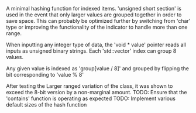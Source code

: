 A minimal hashing function for indexed items. 'unsigned short section' is used in the event that only larger values are grouped together in order to save space. This can probably be optimized further by switching from 'char' type or improving the functionality of the indicator to handle more than one range.

When inputting any integer type of data, the 'void * value' pointer reads all inputs as unsigned binary strings. Each 'std::vector<unsigned char>' index can group 8 values.

Any given value is indexed as 'group[value / 8]' and grouped by flipping the bit corresponding to 'value % 8'

After testing the Larger ranged variation of the class, it was shown to exceed the 8-bit version by a non-marginal amount.
TODO: Ensure that the 'contains' function is operating as expected
TODO: Implement various default sizes of the hash function

